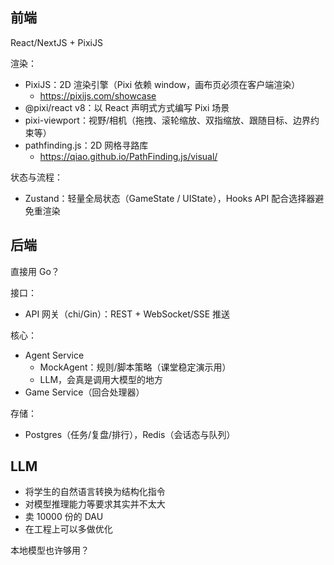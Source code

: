 ## 前端

React/NextJS + PixiJS

渲染：

- PixiJS：2D 渲染引擎（Pixi 依赖 window，画布页必须在客户端渲染）
    - https://pixijs.com/showcase
- @pixi/react v8：以 React 声明式方式编写 Pixi 场景
- pixi-viewport：视野/相机（拖拽、滚轮缩放、双指缩放、跟随目标、边界约束等）
- pathfinding.js：2D 网格寻路库
    - https://qiao.github.io/PathFinding.js/visual/

状态与流程：

- Zustand：轻量全局状态（GameState / UIState），Hooks API 配合选择器避免重渲染


## 后端

直接用 Go？

接口：
- API 网关（chi/Gin）：REST + WebSocket/SSE 推送

核心：
- Agent Service
    - MockAgent：规则/脚本策略（课堂稳定演示用）
    - LLM，会真是调用大模型的地方
- Game Service（回合处理器）

存储：
- Postgres（任务/复盘/排行），Redis（会话态与队列）

## LLM

- 将学生的自然语言转换为结构化指令
- 对模型推理能力等要求其实并不太大
- 卖 10000 份的 DAU
- 在工程上可以多做优化

本地模型也许够用？



